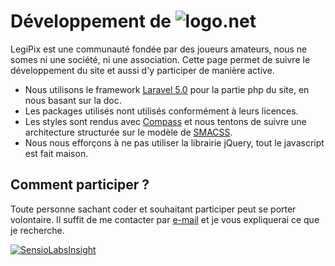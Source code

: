 # Développement de ![logo](http://www.legipix.net/img/logo/logo_bleu.png "LegiPix").net

LegiPix est une communauté fondée par des joueurs amateurs, nous ne somes ni une société, ni une association. Cette page permet de suivre le développement du site et aussi d'y participer de manière active.

- Nous utilisons le framework [Laravel 5.0](http://laravel.com/) pour la partie php du site, en nous basant sur la doc.
- Les packages utilisés nont utilisés conformément à leurs licences.
- Les styles sont rendus avec [Compass](http://compass-style.org/) et nous tentons de suivre une architecture structurée sur le modèle de [SMACSS](https://smacss.com/).
- Nous nous efforçons à ne pas utiliser la librairie jQuery, tout le javascript est fait maison.

## Comment participer ?

Toute personne sachant coder et souhaitant participer peut se porter volontaire. Il suffit de me contacter par [e-mail](mailto://albartros@legipix.net) et je vous expliquerai ce que je recherche.

[![SensioLabsInsight](https://insight.sensiolabs.com/projects/94f1c74f-4edb-4c30-8c55-cc31044ef1f8/big.png)](https://insight.sensiolabs.com/projects/94f1c74f-4edb-4c30-8c55-cc31044ef1f8)